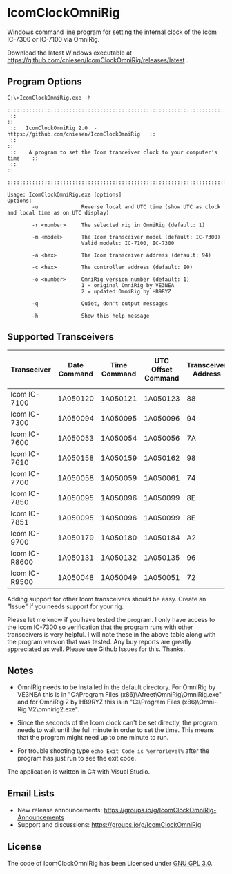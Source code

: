 IcomClockOmniRig
================
Windows command line program for setting the internal clock of the Icom IC-7300 or IC-7100 via OmniRig.

Download the latest Windows executable at https://github.com/cniesen/IcomClockOmniRig/releases/latest . 


Program Options
---------------
```
C:\>IcomClockOmniRig.exe -h
 ::::::::::::::::::::::::::::::::::::::::::::::::::::::::::::::::::::::::::::::
 ::                                                                          ::
 ::   IcomClockOmniRig 2.0  -  https://github.com/cniesen/IcomClockOmniRig   ::
 ::                                                                          ::
 ::    A program to set the Icom tranceiver clock to your computer's time    ::
 ::                                                                          ::
 ::::::::::::::::::::::::::::::::::::::::::::::::::::::::::::::::::::::::::::::

Usage: IcomClockOmniRig.exe [options]
Options:
        -u              Reverse local and UTC time (show UTC as clock and local time as on UTC display)

        -r <number>     The selected rig in OmniRig (default: 1)

        -m <model>      The Icom transceiver model (default: IC-7300)
                        Valid models: IC-7100, IC-7300

        -a <hex>        The Icom transceiver address (default: 94)

        -c <hex>        The controller address (default: E0)

        -o <number>     OmniRig version number (default: 1)
                        1 = original OmniRig by VE3NEA
                        2 = updated OmniRig by HB9RYZ

        -q              Quiet, don't output messages

        -h              Show this help message
```


Supported Transceivers
----------------------

| Transceiver   | Date Command | Time Command | UTC Offset Command | Transceiver Address | Tested with OmniRig | Tested with OmniRig 2 |
|---------------|--------------|--------------|--------------------|---------------------|---------------------|-----------------------|
| Icom IC-7100  | 1A050120     | 1A050121     | 1A050123           | 88                  |                     |                       | 
| Icom IC-7300  | 1A050094     | 1A050095     | 1A050096           | 94                  | AE0S (2.0)          | AE0S (2.0)            |
| Icom IC-7600  | 1A050053     | 1A050054     | 1A050056           | 7A                  |                     |                       |
| Icom IC-7610  | 1A050158     | 1A050159     | 1A050162           | 98                  |                     |                       |
| Icom IC-7700  | 1A050058     | 1A050059     | 1A050061           | 74                  |                     |                       |
| Icom IC-7850  | 1A050095     | 1A050096     | 1A050099           | 8E                  |                     |                       |
| Icom IC-7851  | 1A050095     | 1A050096     | 1A050099           | 8E                  |                     |                       |
| Icom IC-9700  | 1A050179     | 1A050180     | 1A050184           | A2                  |                     |                       |
| Icom IC-R8600 | 1A050131     | 1A050132     | 1A050135           | 96                  |                     |                       |
| Icom IC-R9500 | 1A050048     | 1A050049     | 1A050051           | 72                  |                     |                       |

Adding support for other Icom transceivers should be easy. Create an "Issue" if you needs support for your rig.

Please let me know if you have tested the program.  I only have access to the Icom IC-7300 so verification that the program runs with other
transceivers is very helpful. I will note these in the above table along with the program version that was tested.  Any buy reports are 
greatly appreciated as well.  Please use Github Issues for this. Thanks.


Notes
-----
* OmniRig needs to be installed in the default directory.  For OmniRig by VE3NEA this is in "C:\Program Files (x86)\Afreet\OmniRig\OmniRig.exe" and for OmniRig 2 by HB9RYZ this is in "C:\Program Files (x86)\Omni-Rig V2\omnirig2.exe".

* Since the seconds of the Icom clock can't be set directly, the program needs to wait until the full minute in order to set the time.  This means that the program might need up to one minute to run.

* For trouble shooting type `echo Exit Code is %errorlevel%` after the program has just run to see the exit code.

The application is written in C# with Visual Studio.


Email Lists
-----------
* New release announcements: https://groups.io/g/IcomClockOmniRig-Announcements
* Support and discussions: https://groups.io/g/IcomClockOmniRig


License
-------
The code of IcomClockOmniRig has been Licensed under [GNU GPL 3.0](https://github.com/cniesen/IcomClockOmniRig/blob/master/COPYING.md).
